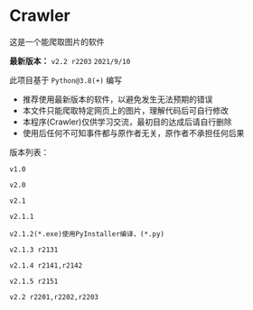 # Crawler
这是一个能爬取图片的软件

 **最新版本：** 
`v2.2 r2203`
`2021/9/10`

此项目基于 `Python@3.8(+)` 编写

* 推荐使用最新版本的软件，以避免发生无法预期的错误
* 本文件只能爬取特定网页上的图片，理解代码后可自行修改
* 本程序(Crawler)仅供学习交流，最初目的达成后请自行删除
* 使用后任何不可知事件都与原作者无关，原作者不承担任何后果

版本列表：
```
v1.0

v2.0

v2.1

v2.1.1

v2.1.2(*.exe)使用PyInstaller编译，(*.py)

v2.1.3 r2131

v2.1.4 r2141,r2142

v2.1.5 r2151

v2.2 r2201,r2202,r2203
```

